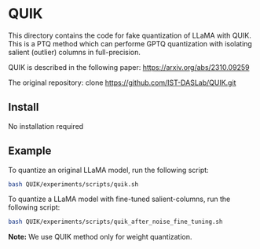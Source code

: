 # QUIK
This directory contains the code for fake quantization of LLaMA with QUIK. 
This is a PTQ method which can performe GPTQ quantization with isolating salient (outlier) columns in full-precision. 

QUIK is described in the following paper: 
https://arxiv.org/abs/2310.09259

The original repository:
clone https://github.com/IST-DASLab/QUIK.git

## Install

No installation required


## Example
To quantize an original LLaMA model, run the following script: 
```bash
bash QUIK/experiments/scripts/quik.sh
```

To quantize a LLaMA model with fine-tuned salient-columns, run the following script: 
```bash
bash QUIK/experiments/scripts/quik_after_noise_fine_tuning.sh
```

**Note:** We use QUIK method only for weight quantization.